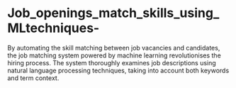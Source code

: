 # Job_openings_match_skills_using_MLtechniques-
By automating the skill matching between job vacancies and candidates, the job matching system powered by machine learning revolutionises the hiring process. The system thoroughly examines job descriptions using natural language processing techniques, taking into account both keywords and term context.
